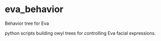 eva_behavior
============
Behavior tree for Eva

python scripts building owyl trees for controlling Eva facial
expressions.
